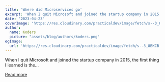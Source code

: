 ```yaml
---
title: 'Where did Microservices go'
excerpt: 'When I quit Microsoft and joined the startup company in 2015, the first thing I learned is the...'
date: '2023-04-23'
coverImage: 'https://res.cloudinary.com/practicaldev/image/fetch/s--3_8BKCB---/c_imagga_scale,f_auto,fl_progressive,h_420,q_auto,w_1000/https://dev-to-uploads.s3.amazonaws.com/uploads/articles/0ac39gm2kunldbh37y3w.jpg'
author:
  name: Koders
  picture: "assets/blog/authors/koders.png"
ogImage:
  url: 'https://res.cloudinary.com/practicaldev/image/fetch/s--3_8BKCB---/c_imagga_scale,f_auto,fl_progressive,h_420,q_auto,w_1000/https://dev-to-uploads.s3.amazonaws.com/uploads/articles/0ac39gm2kunldbh37y3w.jpg'
---
```


When I quit Microsoft and joined the startup company in 2015, the first thing I learned is the...

[Read more](https://dev.to/zenstack/where-did-microservices-go-8m)
